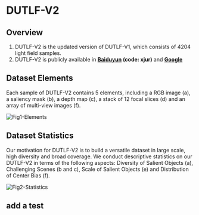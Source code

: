 # DUTLF-V2
## Overview
1. DUTLF-V2 is the updated version of DUTLF-V1, which consists of 4204 light field samples.
2. DUTLF-V2 is publicly available in **[Baiduyun](https://pan.baidu.com/s/1GPzO0n1ZsJXEzQ8bkuoYsA) (code: xjur)** and **[Google](https://drive.google.com/drive/folders/1HcS5gahZcSBZkpa5ihpq7J5dctAfD-rE?usp=sharing)** 

## Dataset Elements
Each sample of DUTLF-V2 contains 5 elements, including a RGB image (a), a saliency mask (b), a depth map (c), a stack of 12 focal slices (d) and an array of multi-view images (f).

![Fig1-Elements](https://github.com/OIPLab-DUT/DUTLF-V2/blob/main/Fig1-Elements.jpg)

## Dataset Statistics
Our motivation for DUTLF-V2 is to build a versatile dataset in large scale, high diversity and broad coverage. We conduct descriptive statistics on our DUTLF-V2 in terms of the following aspects: Diversity of Salient Objects (a), Challenging Scenes (b and c), Scale of Salient Objects (e) and Distribution of Center Bias (f).

![Fig2-Statistics](https://github.com/OIPLab-DUT/DUTLF-V2/blob/main/Fig2-Statistics.jpg)

## add a test
